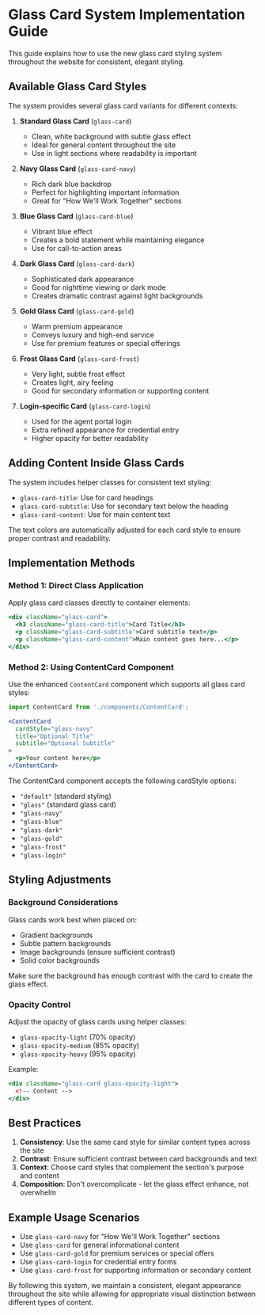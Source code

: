 # Glass Card System Implementation Guide

This guide explains how to use the new glass card styling system throughout the website for consistent, elegant styling.

## Available Glass Card Styles

The system provides several glass card variants for different contexts:

1. **Standard Glass Card** (`glass-card`)
   - Clean, white background with subtle glass effect
   - Ideal for general content throughout the site
   - Use in light sections where readability is important

2. **Navy Glass Card** (`glass-card-navy`)
   - Rich dark blue backdrop
   - Perfect for highlighting important information
   - Great for "How We'll Work Together" sections

3. **Blue Glass Card** (`glass-card-blue`)
   - Vibrant blue effect
   - Creates a bold statement while maintaining elegance
   - Use for call-to-action areas

4. **Dark Glass Card** (`glass-card-dark`)
   - Sophisticated dark appearance
   - Good for nighttime viewing or dark mode
   - Creates dramatic contrast against light backgrounds

5. **Gold Glass Card** (`glass-card-gold`)
   - Warm premium appearance
   - Conveys luxury and high-end service
   - Use for premium features or special offerings

6. **Frost Glass Card** (`glass-card-frost`)
   - Very light, subtle frost effect
   - Creates light, airy feeling
   - Good for secondary information or supporting content

7. **Login-specific Card** (`glass-card-login`)
   - Used for the agent portal login
   - Extra refined appearance for credential entry
   - Higher opacity for better readability

## Adding Content Inside Glass Cards

The system includes helper classes for consistent text styling:

- `glass-card-title`: Use for card headings
- `glass-card-subtitle`: Use for secondary text below the heading
- `glass-card-content`: Use for main content text

The text colors are automatically adjusted for each card style to ensure proper contrast and readability.

## Implementation Methods

### Method 1: Direct Class Application

Apply glass card classes directly to container elements:

```jsx
<div className="glass-card">
  <h3 className="glass-card-title">Card Title</h3>
  <p className="glass-card-subtitle">Card subtitle text</p>
  <p className="glass-card-content">Main content goes here...</p>
</div>
```

### Method 2: Using ContentCard Component

Use the enhanced `ContentCard` component which supports all glass card styles:

```jsx
import ContentCard from './components/ContentCard';

<ContentCard
  cardStyle="glass-navy"
  title="Optional Title"
  subtitle="Optional Subtitle"
>
  <p>Your content here</p>
</ContentCard>
```

The ContentCard component accepts the following cardStyle options:
- `"default"` (standard styling)
- `"glass"` (standard glass card)
- `"glass-navy"`
- `"glass-blue"`
- `"glass-dark"`
- `"glass-gold"`
- `"glass-frost"`
- `"glass-login"`

## Styling Adjustments

### Background Considerations

Glass cards work best when placed on:
- Gradient backgrounds
- Subtle pattern backgrounds
- Image backgrounds (ensure sufficient contrast)
- Solid color backgrounds

Make sure the background has enough contrast with the card to create the glass effect.

### Opacity Control

Adjust the opacity of glass cards using helper classes:
- `glass-opacity-light` (70% opacity)
- `glass-opacity-medium` (85% opacity) 
- `glass-opacity-heavy` (95% opacity)

Example:
```jsx
<div className="glass-card glass-opacity-light">
  <!-- Content -->
</div>
```

## Best Practices

1. **Consistency**: Use the same card style for similar content types across the site
2. **Contrast**: Ensure sufficient contrast between card backgrounds and text
3. **Context**: Choose card styles that complement the section's purpose and content
4. **Composition**: Don't overcomplicate - let the glass effect enhance, not overwhelm

## Example Usage Scenarios

- Use `glass-card-navy` for "How We'll Work Together" sections
- Use `glass-card` for general informational content
- Use `glass-card-gold` for premium services or special offers
- Use `glass-card-login` for credential entry forms
- Use `glass-card-frost` for supporting information or secondary content

By following this system, we maintain a consistent, elegant appearance throughout the site while allowing for appropriate visual distinction between different types of content. 